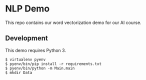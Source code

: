 # NLP Demo

This repo contains our word vectorization demo for our AI course.

## Development

This demo requires Python 3.

```
$ virtualenv pyenv
$ pyenv/bin/pip install -r requirements.txt
$ pyenv/bin/python -m Main.main
$ mkdir Data
```
